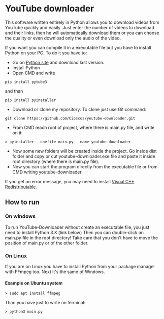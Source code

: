 # YouTube downloader

This software written entirely in Python allows you to download videos from YouTube quickly and easily. Just enter the number of videos to download and their links, then he will automatically download them or you can choose the quality or even download only the audio of the video.

If you want you can compile it in a executable file but you have to install Python on your PC. To do it you have to:
* Go on [Python site](https://www.python.org/downloads/) and download last version.
* Install Python
* Open CMD and write
```
pip install pytube3
```
and than
```
pip install pyinstaller
```
* Download or clone my repository. To clone just use Git command:
```
git clone https://github.com/Cioscos/youtube-downloader.git
```
* From CMD reach root of project, where there is main.py file, and write on it:
```
> pyinstaller --onefile main.py --name youtube-downloader
```
* Now some new folders will be created inside the project. Go inside dist folder and copy or cut youtube-downloader.exe file and paste it inside root directory (where there is main.py file).
* Now you can start the program directly from the executable file or from CMD writing youtube-downloader.

If you get an error message, you may need to install [Visual C++ Redistributable](https://support.microsoft.com/en-ca/help/2977003/the-latest-supported-visual-c-downloads).

## How to run
### On windows
To run YouTube-Downloader without create an executable file, you just need to install Python 3.X (link below)
Then you can double-click on main.py file in the root directory! Take care that you don't have to move the position of main.py or of the other folder.

### On Linux
If you are on Linux you have to install Python from your package manager with FFmpeg too. Next it's the same of Windows.

#### Example on Ubuntu system
```
> sudo apt install ffmpeg
```
Than you have just to write on terminal:
```
> python3 main.py
```
